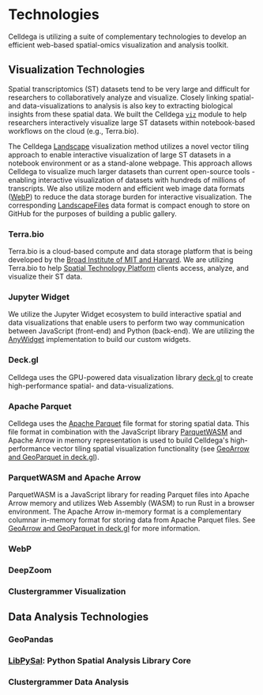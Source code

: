 # Technologies
Celldega is utilizing a suite of complementary technologies to develop an efficient web-based spatial-omics visualization and analysis toolkit.

## Visualization Technologies
Spatial transcriptomics (ST) datasets tend to be very large and difficult for researchers to collaboratively analyze and visualize. Closely linking spatial- and data-visualizations to analysis is also key to extracting biological insights from these spatial data. We built the Celldega [`viz`](../python/viz/) module to help researchers interactively visualize large ST datasets within notebook-based workflows on the cloud (e.g., Terra.bio).

The Celldega [Landscape](../gallery) visualization method utilizes a novel vector tiling approach to enable interactive visualization of large ST datasets in a notebook environment or as a stand-alone webpage. This approach allows Celldega to visualize much larger datasets than current open-source tools - enabling interactive visualization of datasets with hundreds of millions of transcripts. We also utilize modern and efficient web image data formats ([WebP](#webp)) to reduce the data storage burden for interactive visualization. The corresponding [LandscapeFiles](../overview/file_formats.md) data format is compact enough to store on GitHub for the purposes of building a public gallery.

### Terra.bio
Terra.bio is a cloud-based compute and data storage platform that is being developed by the <a href='https://www.broadinstitute.org/spatial-technology-platform' target='_blank'>Broad Institute of MIT and Harvard</a>. We are utilizing Terra.bio to help <a href='https://www.broadinstitute.org/spatial-technology-platform' target='_blank'>Spatial Technology Platform</a> clients access, analyze, and visualize their ST data.

### Jupyter Widget
We utilize the Jupyter Widget ecosystem to build interactive spatial and data visualizations that enable users to perform two way communication between JavaScript (front-end) and Python (back-end). We are utilizing the <a href='https://anywidget.dev/' target='_blank'>AnyWidget</a> implementation to build our custom widgets.

### Deck.gl
Celldega uses the GPU-powered data visualization library <a href='https://deck.gl/' target='_blank'>deck.gl</a> to create high-performance spatial- and data-visualizations.

### Apache Parquet
Celldega uses the <a href='https://parquet.apache.org/' target='_blank'>Apache Parquet</a> file format for storing spatial data. This file format in combination with the JavaScript library [ParquetWASM](#parquetwasm-and-apache-arrow) and Apache Arrow in memory representation is used to build Celldega's high-performance vector tiling spatial visualization functionality (see <a href='https://observablehq.com/@kylebarron/geoarrow-and-geoparquet-in-deck-gl' target='_blank'>GeoArrow and GeoParquet in deck.gl</a>).

### ParquetWASM and Apache Arrow
ParquetWASM is a JavaScript library for reading Parquet files into Apache Arrow memory and utilizes Web Assembly (WASM) to run Rust in a browser environment. The Apache Arrow in-memory format is a complementary columnar in-memory format for storing data from Apache Parquet files. See <a href='https://observablehq.com/@kylebarron/geoarrow-and-geoparquet-in-deck-gl' target='_blank'>GeoArrow and GeoParquet in deck.gl</a> for more information.

### WebP

### DeepZoom

### Clustergrammer Visualization

## Data Analysis Technologies

### GeoPandas

### <a href='https://pysal.org/libpysal/' target='_blank'>LibPySal</a>: Python Spatial Analysis Library Core

### Clustergrammer Data Analysis
